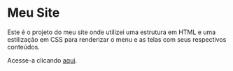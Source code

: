 # Meu Site

Este é o projeto do meu site onde utilizei uma estrutura em HTML e uma estilização em CSS para renderizar o menu e as telas com seus respectivos conteúdos.

Acesse-a clicando <a href="https://ageununes.vercel.app" >aqui</a>.
